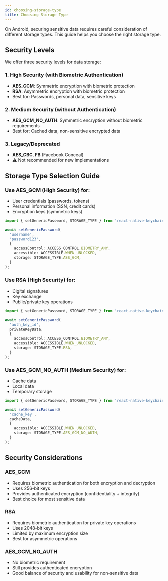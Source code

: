 ```yaml
---
id: choosing-storage-type
title: Choosing Storage Type
---
```


On Android, securing sensitive data requires careful consideration of different storage types. This guide helps you choose the right storage type.

## Security Levels

We offer three security levels for data storage:

### 1. High Security (with Biometric Authentication)

- **AES_GCM**: Symmetric encryption with biometric protection
- **RSA**: Asymmetric encryption with biometric protection
- Best for: Passwords, personal data, sensitive keys

### 2. Medium Security (without Authentication)

- **AES_GCM_NO_AUTH**: Symmetric encryption without biometric requirements
- Best for: Cached data, non-sensitive encrypted data

### 3. Legacy/Deprecated

- **AES_CBC**, **FB** (Facebook Conceal)
- ⚠️ Not recommended for new implementations

## Storage Type Selection Guide

### Use AES_GCM (High Security) for:

- User credentials (passwords, tokens)
- Personal information (SSN, credit cards)
- Encryption keys (symmetric keys)

```typescript
import { setGenericPassword, STORAGE_TYPE } from 'react-native-keychain';

await setGenericPassword(
  'username',
  'password123',
  {
    accessControl: ACCESS_CONTROL.BIOMETRY_ANY,
    accessible: ACCESSIBLE.WHEN_UNLOCKED,
    storage: STORAGE_TYPE.AES_GCM,
  }
);
```

### Use RSA (High Security) for:

- Digital signatures
- Key exchange
- Public/private key operations

```typescript
import { setGenericPassword, STORAGE_TYPE } from 'react-native-keychain';

await setGenericPassword(
  'auth_key_id',
  privateKeyData,
  {
    accessControl: ACCESS_CONTROL.BIOMETRY_ANY,
    accessible: ACCESSIBLE.WHEN_UNLOCKED,
    storage: STORAGE_TYPE.RSA,
  }
);
```

### Use AES_GCM_NO_AUTH (Medium Security) for:

- Cache data
- Local data
- Temporary storage

```typescript
import { setGenericPassword, STORAGE_TYPE } from 'react-native-keychain';

await setGenericPassword(
  'cache_key',
  cacheData,
  {
    accessible: ACCESSIBLE.WHEN_UNLOCKED,
    storage: STORAGE_TYPE.AES_GCM_NO_AUTH,
  }
);
```

## Security Considerations

### AES_GCM
- Requires biometric authentication for both encryption and decryption
- Uses 256-bit keys
- Provides authenticated encryption (confidentiality + integrity)
- Best choice for most sensitive data

### RSA
- Requires biometric authentication for private key operations
- Uses 2048-bit keys
- Limited by maximum encryption size
- Best for asymmetric operations

### AES_GCM_NO_AUTH
- No biometric requirement
- Still provides authenticated encryption
- Good balance of security and usability for non-sensitive data
